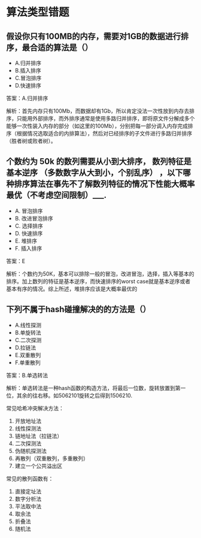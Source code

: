# 算法类型错题

## 假设你只有100MB的内存，需要对1GB的数据进行排序，最合适的算法是（）
- A.归并排序
- B.插入排序
- C.冒泡排序
- D.快速排序

答案：A.归并排序

解析：首先内存只有100Mb，而数据却有1Gb，所以肯定没法一次性放到内存去排序，只能用外部排序，而外排序通常是使用多路归并排序，即将原文件分解成多个能够一次性装入内存的部分（如这里的100Mb），分别把每一部分调入内存完成排序（根据情况选取适合的内排算法），然后对已经排序的子文件进行多路归并排序（胜者树或败者树）。

## 个数约为 50k 的数列需要从小到大排序， 数列特征是基本逆序 （多数数字从大到小，个别乱序） ，以下哪种排序算法在事先不了解数列特征的情况下性能大概率最优（不考虑空间限制）___.
- A. 冒泡排序
- B. 改进冒泡排序
- C. 选择排序
- D. 快速排序
- E. 堆排序
- F. 插入排序

答案：E

解析：个数约为50K，基本可以排除一般的冒泡，改进冒泡，选择，插入等基本的排序。加上数列的特征是基本逆序，而快速排序的worst case就是基本逆序或者基本有序的情况。综上所述，堆排序应该是大概率最优的

## 下列不属于hash碰撞解决的的方法是（）
- A.线性探测
- B.单旋转法
- C.二次探测
- D.拉链法
- E.双重散列
- F.单重散列

答案：B.单选转法

解析：单选转法是一种hash函数的构造方法，将最后一位数，旋转放置到第一位，其余的往右移。如5062101旋转之后得到1506210.

常见哈希冲突解决方法：
1. 开放地址法
2. 线性探测法
3. 链地址法（拉链法）
4. 二次探测法
5. 伪随机探测法
6. 再散列（双重散列，多重散列）
7. 建立一个公共溢出区

常见的散列函数有：
1. 直接定址法
2. 数字分析法
3. 平法取中法
4. 取余法
5. 折叠法
6. 随机法
